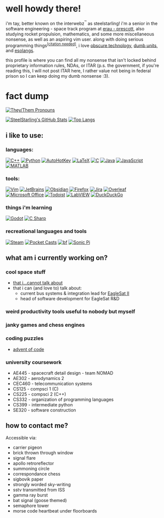 # well howdy there!
i'm tay, better known on the interwebz<sup>:tm:</sup> as steelstarling! i'm a senior in the software engineering - space track program at [erau - prescott](https://prescott.erau.edu/), also studying rocket propulsion, mathematics, and some more miscellaneous nonsense, as well as an aspiring vim user. along with doing serious programming things<sup>[<ins>\[citation needed\]</ins>](https://en.wikipedia.org/wiki/Wikipedia:Citation_needed)</sup>, i love [obscure technology](https://www.youtube.com/watch?v=1OfxlSG6q5Y), [dumb units](https://en.wikipedia.org/wiki/List_of_humorous_units_of_measurement), and [esolangs](https://esolangs.org/wiki/Esoteric_programming_language).

this profile is where you can find all my nonsense that isn't locked behind proprietary information rules, NDAs, or ITAR (p.s. the government, if you're reading this, I will not post ITAR here, I rather value not being in federal prison so I can keep doing my dumb nonsense :3).



# fact dump
[![They/Them Pronouns](https://img.shields.io/badge/pronouns-they%2Fthem-purple)](https://en.pronouns.page/are/she&they)


[![SteelStarling's GitHub Stats](https://github-readme-stats.vercel.app/api?username=SteelStarling&theme=darcula)](https://github.com/anuraghazra/github-readme-stats)
[![Top Langs](https://github-readme-stats.vercel.app/api/top-langs/?username=SteelStarling&layout=compact&theme=darcula)](https://github.com/anuraghazra/github-readme-stats)

## i like to use:

### languages:

[![C++](https://img.shields.io/badge/-C++-00599C?logo=cplusplus)](https://www.cplusplus.com/)
[![Python](https://img.shields.io/badge/-Python-3776AB?logo=python&logoColor=white)](https://www.python.org/)
[![AutoHotKey](https://img.shields.io/badge/-AutoHotKey-34455?logo=autohotkey&logoColor=black)](https://www.autohotkey.com/)
[![LaTeX](https://img.shields.io/badge/-LaTeX-008080?logo=latex)](https://www.latex-project.org/)
[![C](https://img.shields.io/badge/-C-A8B9CC?logo=c&logoColor=black)](https://en.wikipedia.org/wiki/C_(programming_language))
[![Java](https://img.shields.io/badge/-Java-007396?logo=java)](https://www.java.com)
[![JavaScript](https://img.shields.io/badge/-JavaScript-F7DF1E?logo=javascript&logoColor=black)](https://www.javascript.com/)
[![MATLAB](https://img.shields.io/badge/-MATLAB-1684B3)](https://www.mathworks.com/products/matlab.html)

### tools:
[![Vim](https://img.shields.io/badge/-Vim-019733?logo=vim)](https://www.vim.org/)
[![JetBrains](https://img.shields.io/badge/-JetBrains-000000?logo=jetbrains)](https://www.jetbrains.com/)
[![Obsidian](https://img.shields.io/badge/-Obsidian-7C3AED?logo=obsidian)](https://obsidian.md/)
[![Firefox](https://img.shields.io/badge/-Firefox-FF7139?logo=firefox&logoColor=white)](https://www.mozilla.org/en-US/firefox/new/)
[![Jira](https://img.shields.io/badge/-Jira-0052CC?logo=jira)](https://www.atlassian.com/software/jira)
[![Overleaf](https://img.shields.io/badge/-Overleaf-47A141?logo=overleaf&logoColor=1E2530)](https://www.overleaf.com/)
[![Microsoft Office](https://img.shields.io/badge/-Microsoft%20Office-D83B01?logo=microsoft%20office)](https://www.office.com/)
[![Todoist](https://img.shields.io/badge/-Todoist-E44332?logo=todoist&logoColor=white)](https://todoist.com/)
[![LabVIEW](https://img.shields.io/badge/-LabVIEW-FFDB00?logo=labview&logoColor=black)](https://www.ni.com/en/shop/labview.html)
[![DuckDuckGo](https://img.shields.io/badge/DuckDuckGo-FF5722?logo=duckduckgo&logoColor=white)](#)

### things i'm learning
[![Godot](https://img.shields.io/badge/-Godot-478CBF?logo=godotengine&logoColor=white)](https://godotengine.org/)
[![C Sharp](https://img.shields.io/badge/-C%20Sharp-239120?logo=c%20sharp)](https://en.wikipedia.org/wiki/C_Sharp_(programming_language))

### recreational languages and tools
[![Steam](https://img.shields.io/badge/-Steam-000000?logo=steam)](https://store.steampowered.com/)
[![Pocket Casts](https://img.shields.io/badge/-Pocket%20Casts-F43E37?logo=pocket%20casts&logoColor=white)](https://www.pocketcasts.com/)
[![bf](https://img.shields.io/badge/-bf-000000)](https://esolangs.org/wiki/bf)
[![Sonic Pi](https://img.shields.io/badge/-Sonic%20Pi-F72E8D)](https://sonic-pi.net/)

## what am i currently working on?

### cool space stuff
- [that i...cannot talk about](https://en.wikipedia.org/wiki/International_Traffic_in_Arms_Regulations)
- that i can (and love to) talk about:
  - current bus systems & integration lead for [EagleSat II](https://eaglelife.erau.edu/eaglesat/home/)
  - head of software development for EagleSat R&D

### weird productivity tools useful to nobody but myself

### janky games and chess engines

### coding puzzles
- [advent of code](https://adventofcode.com/)

### university coursework
- AE445 - spacecraft detail design - team NOMAD
- AE302 - aerodynamics 2
- CEC460 - telecommunication systems
- CS125 - compsci 1 (C)
- CS225 - compsci 2 (C++)
- CS332 - organization of programming languages
- CS399 - intermediate python
- SE320 - software construction

## how to contact me?

Accessible via:
- carrier pigeon
- brick thrown through window
- signal flare
- apollo retroreflector
- summoning circle
- correspondance chess
- sigbovik paper
- strongly worded sky-writing
- sstv transmitted from ISS
- gamma ray burst
- bat signal (goose themed)
- semaphore tower
- morse code heartbeat under floorboards

<!--
**SteelStarling/SteelStarling** is a ✨ _special_ ✨ repository because its `README.md` (this file) appears on your GitHub profile.

Here are some ideas to get you started:

- 🔭 I’m currently working on ...
- 🌱 I’m currently learning ...
- 👯 I’m looking to collaborate on ...
- 🤔 I’m looking for help with ...
- 💬 Ask me about ...
- 📫 How to reach me: ...
- 😄 Pronouns: ...
- ⚡ Fun fact: ...
-->


